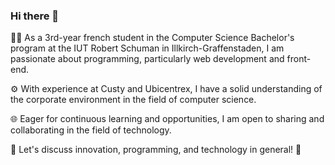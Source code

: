 ### Hi there 👋

👨‍💻 As a 3rd-year french student in the Computer Science Bachelor's program at the IUT Robert Schuman in Illkirch-Graffenstaden, I am passionate about programming, particularly web development and front-end.

⚙️ With experience at Custy and Ubicentrex, I have a solid understanding of the corporate environment in the field of computer science.

🌐 Eager for continuous learning and opportunities, I am open to sharing and collaborating in the field of technology.

🚀 Let's discuss innovation, programming, and technology in general! 🤝

